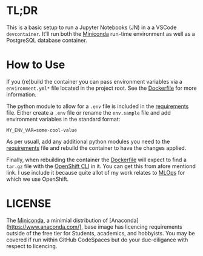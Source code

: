 # TL;DR

This is a basic setup to run a Jupyter Notebooks (JN) in a a VSCode `devcontainer`. It'll run both the [Miniconda](https://docs.conda.io/en/latest/miniconda.html) run-time environment as well as a PostgreSQL database container. 

# How to Use

If you (re)build the container you can pass environment variables via a `environment.yml*` file located in the project root. See the [Dockerfile](./devcontainer/Dockerfile) for more information.

The python module to allow for a `.env` file is included in the [requirements](./requirements.txt) file. Either create a `.env` file or rename the `env.sample` file and add environment variables in the standard format:

```console
MY_ENV_VAR=some-cool-value
```

As per usuall, add any additional python modules you need to the [requirements](./requirements.txt) file and rebuild the container to have the changes applied.

Finally, when rebuilding the container the [Dockerfile](./devcontainer/Dockerfile) will expect to find a `tar.gz` file with the [OpenShift CLI](https://docs.openshift.com/container-platform/4.9/cli_reference/openshift_cli/getting-started-cli.html) in it. You can get this from afore mentiond link. I use include it because quite allot of my work relates to [MLOps](https://en.wikipedia.org/wiki/MLOps) for which we use OpenShift.

# LICENSE

The [Miniconda](https://docs.conda.io/en/latest/miniconda.html), a minimial distribution of [Anaconda](https://www.anaconda.com/], base image has licencing requirements outside of the free tier for Students, academics, and hobbyists. You may be covered if run within GitHub CodeSpaces but do your due-diligance with respect to licencing.

